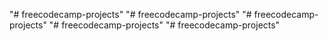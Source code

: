 "# freecodecamp-projects" 
"# freecodecamp-projects" 
"# freecodecamp-projects" 
"# freecodecamp-projects" 
"# freecodecamp-projects" 
